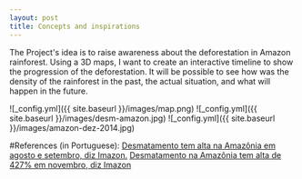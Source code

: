 ```yaml
---
layout: post
title: Concepts and inspirations
---
```


The Project's idea is to raise awareness about the deforestation in Amazon rainforest.
Using a 3D maps, I want to create an interactive timeline to show the progression of the deforestation. It will be possible to see how was the density of the rainforest in the past, the actual situation, and what will happen in the future.

![_config.yml]({{ site.baseurl }}/images/map.png)
![_config.yml]({{ site.baseurl }}/images/desm-amazon.jpg)
![_config.yml]({{ site.baseurl }}/images/amazon-dez-2014.jpg)


#References (in Portuguese):
[Desmatamento tem alta na Amazônia em agosto e setembro, diz Imazon.](http://g1.globo.com/natureza/noticia/2014/10/desmatamento-aumenta-na-amazonia-diz-boletim-da-imazon.html)
[Desmatamento na Amazônia tem alta de 427% em novembro, diz Imazon](http://g1.globo.com/natureza/noticia/2014/12/desmatamento-na-amazonia-tem-alta-de-427-em-novembro-diz-imazon.html)
